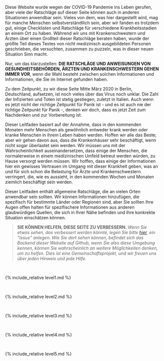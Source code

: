 Diese Website wurde wegen der COVID-19 Pandemie ins Leben gerufen, aber viele der Ratschläge auf dieser Seite können auch in anderen Situationen anwendbar sein. Vieles von dem, was hier dargestellt wird, mag für manche Menschen selbstverständllich sein, aber wir fanden es trotzdem gut, einige Checklisten und Ratschläge für verschiedene Krankheitsstadien an einem Ort zu haben. Während wir uns mit Krankenschwestern und Ärzten über einen Großteil dieser Ratschläge beraten haben, wurde der größte Teil dieses Textes von nicht medizinisch ausgebildeten Personen geschrieben, die versuchten, zusammen zu puzzeln, was in dieser neuen Situation Sinn macht. 

Nur, um das klarzustellen: **DIE RATSCHLÄGE UND ANWEISUNGEN VON GESUNDHEITSBEHÖRDEN, ÄRZTEN UND KRANKENSCHWESTERN GEHEN IMMER VOR**, wenn die Wahl besteht zwischen solchen Informationen und Informationen, die Sie im Internet gefunden haben.

Zu dem Zeitpunkt, zu wir diese Seite Mitte März 2020 in Berlin, Deutschland, aufsetzen, ist noch vieles über das Virus noch unklar. Die Zahl der Infizierten und Toten ist stetig gestiegen, zuletzt in Italien. Auch wenn es jetzt nicht der richtige Zeitpunkt für Panik ist - und es ist auch nie der richtige Zeitpunkt für Panik -, denken wir doch, dass es jetzt Zeit zum Nachdenken und zur Vorbereitung ist.

Dieser Leitfaden basiert auf der Annahme, dass in den kommenden Monaten mehr Menschen als gewöhnlich entweder krank werden oder kranke Menschen in ihrem Leben haben werden. Hoffen wir alle das Beste; aber wir gehen davon aus, dass die Krankenhäuser sehr beschäftigt, wenn nicht sogar überlastet sein werden. Wir müssen uns mit der Wahrscheinlichkeit auseinandersetzen, dass einige der Menschen, die normalerweise in einem medizinischen Umfeld betreut werden würden, zu Hause versorgt werden müssen. Wir hoffen, dass einige der Informationen hier ein gewisses Vertrauen im Umgang mit dieser Krankheit geben, was an und für sich schon die Belastung für Ärzte und Krankenschwestern verringert, die, wie es aussieht, in den kommenden Wochen und Monaten ziemlich beschäftigt sein werden.

Dieser Leitfaden enthält allgemeine Ratschläge, die an vielen Orten anwendbar sein sollten. Wir können Informationen hinzufügen, die spezifisch für bestimmte Länder oder Regionen sind, aber Sie sollten Ihre Augen offen halten für spezifischere Informationen aus anderen glaubwürdigen Quellen, die sich in Ihrer Nähe befinden und Ihre konkrekte Situation einschätzen können.

> **SIE KÖNNEN HELFEN, DIESE SEITE ZU VERBESSERN.** *Wenn Sie etwas sehen, das verbessert werden könnte, legen Sie bitte [hier](https://github.com/covid-zu-hause/covid-zu-hause.github.io/issues/new), ein "Issue" anlegen. Wie Sie dort sehen können, befindet sich das Backend dieser Website auf Github, wenn Sie also diese Umgebung kennen, können Sie wahrscheinlich an weitere Möglichkeiten denken, um zu helfen. Dies ist eine Gemeinschaftsprojekt, und wir freuen uns über jeden Hinweis und jede Hilfe.*

&nbsp; 

{% include_relative level1.md %}

&nbsp; 

{% include_relative level2.md %}

&nbsp; 
 
{% include_relative level3.md %}
            
&nbsp; 
 
{% include_relative level4.md %}
        
&nbsp; 
 
{% include_relative level5.md %}
